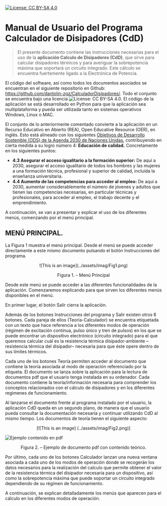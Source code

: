 [![License: CC BY-SA 4.0](https://img.shields.io/badge/License-CC%20BY--SA%204.0-lightgrey.svg)](https://creativecommons.org/licenses/by-sa/4.0/)

# Manual de Usuario del Programa Calculador de Disipadores (CdD)

>El presente documento contiene las instrucciones necesarias para el uso de la **aplicación Calculo de Disipadores (CdD)**, que sirve para calcular disipadores térmicos y para averiguar la sobrepotencia máxima que soportará un circuito integrado. Este cálculo se encuentra fuertemente ligado a la Electrónica de Potencia.

El código del software, así como todos los documentos asociados se encuentran en el siguiente repositorio en Github: https://github.com/dantolin-zgz/CalculadorDisipadores/. Todo el conjunto se encuentra bajo una licencia ![License: CC BY-SA 4.0](https://img.shields.io/badge/License-CC%20BY--SA%204.0-lightgrey.svg). El código de la aplicación se está desarrollado en Python para que la aplicación sea multiplataforma y pueda ser utilizada tanto en sistemas operativos Windows, Linux o MAC.

El conjunto de lo anteriormente comentado convierte a la aplicación en un Recurso Educativo en Abierto (REA), Open Educative Resource (OER), en inglés. Esto está alineado con los siguientes [Objetivos de Desarrollo Sostenible (ODS) de la Agenda 2030 de Naciones Unidas](https://www.un.org/sustainabledevelopment/es/), contribuyendo en cierta medida a su logro número 4: **Educación de calidad.** Concretamente en los siguientes puntos:
* **4.3 Asegurar el acceso igualitario a la formación superior:** De aquí a 2030, asegurar el acceso igualitario de todos los hombres y las mujeres a una formación técnica, profesional y superior de calidad, incluida la enseñanza universitaria.
* **4.4 Aumento de las competencias para acceder al empleo:** De aquí a 2030, aumentar considerablemente el número de jóvenes y adultos que tienen las competencias necesarias, en particular técnicas y profesionales, para acceder al empleo, el trabajo decente y el emprendimiento.

A continuación, se van a presentar y explicar el uso de los diferentes menús, comenzando por el menú principal.

## MENÚ PRINCIPAL.
La Figura 1 muestra el menú principal. Desde el menú se puede acceder directamente a este mismo documento pulsando el botón Instrucciones del programa.
<p align="center">![This is an image](../assets/imag/Fig1.png) </p> 
<p align = "center">Figura 1. – Menú Principal</p>

Desde este menú se puede acceder a las diferentes funcionalidades de la aplicación. Comenzaremos explicando para que sirven los diferentes menús disponibles en el menú. 

En primer lugar, el botón Salir cierra la aplicación.</p>

Además de los botones Instrucciones del programa y Salir existen otros 6 botones. Cada  pareja de ellos (Teoría-Calculador) se encuentra etiquetada con un texto que hace referencia a los diferentes modos de operación (régimen de excitación continua, pulso único y tren de pulsos) en los que se puede encontrar un dispositivo electrónico (circuito integrado) para el que queremos calcular cuál es la resistencia térmica disipador-ambiente –resistencia térmica del disipador– necesaria para que éste opere dentro de sus límites térmicos.

Cada uno de los botones Teoría permiten acceder al documento que contiene la teoría asociada al modo de operación referenciado por la etiqueta. El documento se lanza sobre la aplicación para la lectura de documentos pdf que el usuario tenga instalada en su ordenador. Cada documento contiene la teoría/información necesaria para comprender los conceptos relacionados con el cálculo de disipadores y en los diferentes regímenes de funcionamiento.

Al lanzarse el documento frente al programa instalado por el usuario, la aplicación CdD queda en un segundo plano, de manera que el usuario pueda consultar la documentación necesaria y continuar utilizando CdD al mismo tiempo.
Los documentos de teoría tienen el siguiente aspecto:
<p align="center">[![This is an image] (../assets/imag/Fig2.png)] </p>
<img src="/assets/imag/Fig2.png"  title="Ejemplo contenido en pdf"> 
<p align="center">Figura 2. – Ejemplo de documento pdf con contenido teórico.</p>

Por último, cada uno de los botones Calculador lanzan una nueva ventana asociada a cada uno de los modos de operación donde se recogerán los datos necesarios para la realización del calculo que permite obtener el valor de la resistencia térmica del disipador necesaria para un dispositivo, así como la sobrepotencia máxima que puede soportar un circuito integrado dependiendo de su régimen de funcionamiento.

A continuación, se explican detalladamente los menús que aparecen para el cálculo en los diferentes modos de operación.
